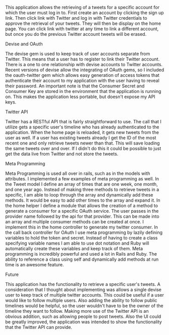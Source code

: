 This application allows the retrieving of a tweets for a specific account for which the user must log in to. First create an account by clicking the sign up link. Then click link with Twitter and log in with Twitter credentials to approve the retrieval of your tweets. They will then be display on the home page. You can click link with twitter at any time to link a different account, but once you do the previous Twitter account tweets will be erased.

Devise and OAuth

The devise gem is used to keep track of user accounts separate from Twitter. This means that a user has to register to link their Twitter account. There is a one to one relationship with devise accounts to Twitter accounts. Recent versions of devise allow the integrating of OAuth gems, so I included the oauth-twitter gem which allows easy generation of access tokens that authenticate their account to my application with the user having to reveal their password. An important note is that the Consumer Secret and Consumer Key are stored in the environment that the application is running on. This makes the application less portable, but doesn't expose my API keys. 

Twitter API

Twitter has a RESTful API that is fairly straightforward to use. The call that I utilize gets a specific user's timeline who has already authenticated to the application. When the home page is reloaded, it gets new tweets from the user as well. If a user has existing tweets already I get the ID of the most recent one and only retrieve tweets newer than that. This will save loading the same tweets over and over. If I didn't do this it could be possible to just get the data live from Twitter and not store the tweets. 

Meta Programming

Meta Programming is used all over in rails, such as in the models with attributes. I implemented a few examples of meta programming as well. In the Tweet model I define an array of times that are one week, one month, and one year ago. Instead of making three methods to retrieve tweets in a specific, I am able to loop through the array and dynamically add these methods. It would be easy to add other times to the array and expand it.
In the home helper I define a module that allows the creation of a method to generate a consumer for a specific OAuth service. The user passes in the provider name followed by the api for that provider. This can be made into an array and multiple consumer methods can be created at once. I implement this in the home controller to generate my twitter consumer.
In the call back controller for OAuth I use meta programming by lazily defining variables to hold the token and secret. Instead of having to create a class specifying variable names I am able to use dot notation and Ruby will automatically create these variables and keep track of them.
Meta programming is incredibly powerful and used a lot in Rails and Ruby. The ability to reference a class using self and dynamically add methods at run time is an awesome feature.
	
Future

This application has the functionality to retrieve a specific user's tweets. A consideration that I thought about implementing was allows a single devise user to keep track of multiple twitter accounts. This could be useful if a user would like to follow multiple users. Also adding the ability to follow public timelines would be helpful, so the user wouldn't have to be the owner of the timeline they want to follow. Making more use of the Twitter API is an obvious addition, such as allowing people to post tweets. Also the UI could be greatly improved, the application was intended to show the functionality that the Twitter API can provide.
